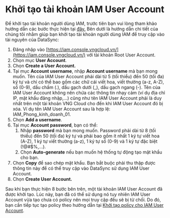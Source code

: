 # Khởi tạo tài khoản IAM User Account

Để khởi tạo tài khoản người dùng IAM, trước tiên bạn vui lòng tham khảo hướng dẫn các bước thực hiện tại [đây.](https://docs.vngcloud.vn/pages/viewpage.action?pageId=59805240) Bên dưới là hướng dẫn chi tiết của chúng tôi nhằm giúp bạn khởi tạo tài khoản người dùng IAM để truy cập vào tài nguyên của DataSync:

1. Đăng nhập vào [https://iam.console.vngcloud.vn/](https://iam.console.vngcloud.vn/) với tài khoản Root User Account.
2. Chọn mục **User Account**.
3. Chọn **Create a User Account.**
4. Tại mục **Account username**, nhập **Account username** mà bạn mong muốn. Tên của IAM User Account phải dài từ 5 (tối thiểu) đến 50 (tối đa) ký tự và chỉ có thể bao gồm các chữ cái viết hoa, viết thường (a-z, A-Z), số (0-9), dấu chấm (.), dấu gạch dưới (\_), dấu gạch ngang (-). Tên của IAM User Account không nên chứa các thông tin nhạy cảm (ví dụ địa chỉ IP, mật khẩu đăng nhập,...) cũng như tên IAM User Account phải là duy nhất trên một tài khoản VNG Cloud cho đến khi IAM User Account đó bị xóa. Ví dụ tên IAM User Account sau là hợp lệ: IAM\_Phong\_kinh\_doanh\_01.
5. Chọn **Add a username**.
6. Tại mục **Account password**, bạn có thể:
   1. Nhập **password** mà bạn mong muốn. Password phải dài từ 8 (tối thiểu) đến 50 (tối đa) ký tự và phải bao gồm ít nhất 1 ký tự viết hoa (A-Z), 1 ký tự viết thường (a-z), 1 ký tự số (0-9) và 1 ký tự đặc biệt (!@#$%,...).
   2. Chọn **Auto-generate** nếu bạn muốn hệ thống tự động tạo mật khẩu cho bạn.&#x20;
7. Chọn **Copy** để sao chép mật khẩu. Bạn bắt buộc phải thu thập được thông tin này để có thể truy cập vào DataSync sử dụng IAM User Account.
8. Chọn **Create User Account.**&#x20;

Sau khi bạn thực hiện 8 bước bên trên, một tài khoản IAM User Account đã được khởi tạo. Lúc này, bạn đã có thể sử dụng nó tuy nhiên IAM User Account vừa tạo chưa có policy nên mọi truy cập đều sẽ bị từ chối. Do đó, bạn cần tiếp tục tạo policy theo hướng dẫn tại [Khởi tạo policy cho IAM User Account](../../../../vstorage/object-storage/vstorage-hcm03/quan-ly-truy-cap/quan-ly-tai-khoan-truy-cap-vstorage/tai-khoan-nguoi-dung-iam/khoi-tao-policy-cho-iam-user-account.md).
